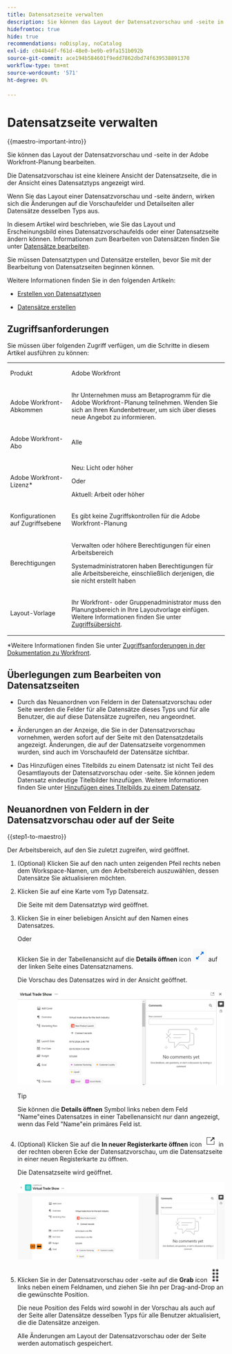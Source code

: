 ```yaml
---
title: Datensatzseite verwalten
description: Sie können das Layout der Datensatzvorschau und -seite in der Adobe Workfront-Planung bearbeiten.
hidefromtoc: true
hide: true
recommendations: noDisplay, noCatalog
exl-id: c044b4df-f61d-48e0-be9b-e9fa151b092b
source-git-commit: ace194b584601f9edd7862dbd74f639538891370
workflow-type: tm+mt
source-wordcount: '571'
ht-degree: 0%

---
```


<!--update the metadata with real information when making this avilable in TOC and in the left nav-->

# Datensatzseite verwalten

{{maestro-important-intro}}

Sie können das Layout der Datensatzvorschau und -seite in der Adobe Workfront-Planung bearbeiten.

Die Datensatzvorschau ist eine kleinere Ansicht der Datensatzseite, die in der Ansicht eines Datensatztyps angezeigt wird.

Wenn Sie das Layout einer Datensatzvorschau und -seite ändern, wirken sich die Änderungen auf die Vorschaufelder und Detailseiten aller Datensätze desselben Typs aus.

In diesem Artikel wird beschrieben, wie Sie das Layout und Erscheinungsbild eines Datensatzvorschaufelds oder einer Datensatzseite ändern können. Informationen zum Bearbeiten von Datensätzen finden Sie unter [Datensätze bearbeiten](/help/quicksilver/maestro/records/edit-records.md).

Sie müssen Datensatztypen und Datensätze erstellen, bevor Sie mit der Bearbeitung von Datensatzseiten beginnen können.

Weitere Informationen finden Sie in den folgenden Artikeln:

* [Erstellen von Datensatztypen](../architecture/create-record-types.md)

* [Datensätze erstellen](/help/quicksilver/maestro/records/create-records.md)

## Zugriffsanforderungen

Sie müssen über folgenden Zugriff verfügen, um die Schritte in diesem Artikel ausführen zu können:

<table style="table-layout:auto">
 <col>
 </col>
 <col>
 </col>
 <tbody>
    <tr>
<tr>
<td>
   <p> Produkt</p> </td>
   <td>
   <p> Adobe Workfront</p> </td>
  </tr>  
 <td role="rowheader"><p>Adobe Workfront-Abkommen</p></td>
   <td>
<p>Ihr Unternehmen muss am Betaprogramm für die Adobe Workfront-Planung teilnehmen. Wenden Sie sich an Ihren Kundenbetreuer, um sich über dieses neue Angebot zu informieren. </p>
   </td>
  </tr>
  <tr>
   <td role="rowheader"><p>Adobe Workfront-Abo</p></td>
   <td>
<p>Alle</p>
   </td>
  </tr>
  <tr>
   <td role="rowheader"><p>Adobe Workfront-Lizenz*</p></td>
   <td>
   <p>Neu: Licht oder höher</p>
   Oder
   <p>Aktuell: Arbeit oder höher</p> 
  </td>
  </tr>

<tr>
   <td role="rowheader"><p>Konfigurationen auf Zugriffsebene</p></td>
   <td> <p>Es gibt keine Zugriffskontrollen für die Adobe Workfront-Planung</p>  
</td>
  </tr>
<tr>
   <td role="rowheader"><p>Berechtigungen</p></td>
   <td> <p>Verwalten oder höhere Berechtigungen für einen Arbeitsbereich</a> </p>  
   <p>Systemadministratoren haben Berechtigungen für alle Arbeitsbereiche, einschließlich derjenigen, die sie nicht erstellt haben</p>
</td>
  </tr>
<tr>
   <td role="rowheader"><p>Layout-Vorlage</p></td>
   <td> <p>Ihr Workfront- oder Gruppenadministrator muss den Planungsbereich in Ihre Layoutvorlage einfügen. Weitere Informationen finden Sie unter <a href="../access/access-overview.md">Zugriffsübersicht</a>. </p>  
</td>
  </tr>

</tbody>
</table>

*Weitere Informationen finden Sie unter [Zugriffsanforderungen in der Dokumentation zu Workfront](/help/quicksilver/administration-and-setup/add-users/access-levels-and-object-permissions/access-level-requirements-in-documentation.md).

## Überlegungen zum Bearbeiten von Datensatzseiten

* Durch das Neuanordnen von Feldern in der Datensatzvorschau oder Seite werden die Felder für alle Datensätze dieses Typs und für alle Benutzer, die auf diese Datensätze zugreifen, neu angeordnet.

* Änderungen an der Anzeige, die Sie in der Datensatzvorschau vornehmen, werden sofort auf der Seite mit den Datensatzdetails angezeigt. Änderungen, die auf der Datensatzseite vorgenommen wurden, sind auch im Vorschaufeld der Datensätze sichtbar.

<!--Replace the first bullet with this when we add sections:

* The following changes affect all the records of the same type and are visible to all users accessing those records: 

   * Rearranging fields
   * Adding or removing sections
-->

* Das Hinzufügen eines Titelbilds zu einem Datensatz ist nicht Teil des Gesamtlayouts der Datensatzvorschau oder -seite. Sie können jedem Datensatz eindeutige Titelbilder hinzufügen. Weitere Informationen finden Sie unter [Hinzufügen eines Titelbilds zu einem Datensatz](/help/quicksilver/maestro/records/add-a-cover-image-to-a-record.md).

<!--

## Add sections to a record preview or page

You can add sections to a record preview or page, to organize the information by common criteria and make it easier to find. 

Consider the following when adding sections to a record page:

* There is no limit to how many sections you can have on a page (***************IS THIS TRUE???***********)
* You cannot have an empty section. You must have at least one field in a section. 
* You can drag and drop fields from one section to another. 
* When you remove all the fields from a section, the section is automatically deleted and cannot be recovered. 

To add a section to a record preview or page: 

{{step1-to-maestro}}

The workspace that you access last opens. 

1. (Optional) Click the downward-pointing arrow to the right of the workspace name to select the workspace whose records you want to update. 
1. Click a record type card. 

    The record type page opens. 

1. From a view of any type, click the name of a record 

    Or 
    
    From the table table view, click the **Open details** icon ![](assets/open-details-icon-in-table-name-field.png) to the left of a record name. 
    
    The record's preview opens in the view.

    ![](assets/details-box.png) 

    >[!TIP]
    >
    >You can view the **Open details** icon to the left of the Name field of a record in a table view only when the Name field is a primary field. 

1. (Optional) Click the **Open in new tab** icon ![](assets/open-details-in-a-new-tab-icon.png) (****************check the icon; they are changing it**********)  in the upper-right corner of the record preview  to open the record's page in a new tab. 

    The record page opens. 

    ![](assets/details-page.png)

1. In the record preview or page, hover over the white space to the left of the fields, then click the **Add section** icon ![](assets/add-section-icon.png) to add a section. 
1. Click inside the section's name and replace **Untitled** with a name, then click Enter. (************has this changed to Untitled section???**********)
1. Start dragging and dropping fields to the new section, as described in the section [Rearrange fields in the record preview or page](#rearrange-fields-in-the-record-preview-or-page) in this article. 

1. (Optional) Hover over the name of a section and click the **More** menu ![](assets/more-menu.png). 

   ![](assets/more-menu-options-for-section-on-record-page.png)
1. (Optional) Do one of the following to edit the section: 

   * Click **Rename** to rename the section

      >[!TIP]
      >
      > You can rename a section inline, by clicking the name.
   
   * Click **Move up** to move the section up one position 

      Or 
      
      Click **Move down** to move the section down one position.
      All fields in the section move with the section. 

   * Click **Delete** to delete the section. The section is deleted and it cannot be recovered. All users accessing the records of this type will no longer view the deleted section. 

1. Click the downward-pointing arrow to the left of a section name to collapse it, or the right-pointing arrow  to expand it. 
   All sections are expanded by default. 

1. (Optional) Click the **grab** icon ![](assets/grab-icon.png) to the left of a section name, then drag and drop it in a desired spot. 

    The new position of the section updates in both the preview and the page of all records of the same type for all users viewing the records. 

    All changes to sections and field order are saved automatically. 

-->

## Neuanordnen von Feldern in der Datensatzvorschau oder auf der Seite

{{step1-to-maestro}}

Der Arbeitsbereich, auf den Sie zuletzt zugreifen, wird geöffnet.

1. (Optional) Klicken Sie auf den nach unten zeigenden Pfeil rechts neben dem Workspace-Namen, um den Arbeitsbereich auszuwählen, dessen Datensätze Sie aktualisieren möchten.
1. Klicken Sie auf eine Karte vom Typ Datensatz.

   Die Seite mit dem Datensatztyp wird geöffnet.

1. Klicken Sie in einer beliebigen Ansicht auf den Namen eines Datensatzes.

   Oder

   Klicken Sie in der Tabellenansicht auf die **Details öffnen** icon ![](assets/open-details-icon-in-table-name-field.png) auf der linken Seite eines Datensatznamens.

   Die Vorschau des Datensatzes wird in der Ansicht geöffnet.

   ![](assets/details-box.png)

   >[!TIP]
   >
   >Sie können die **Details öffnen** Symbol links neben dem Feld &quot;Name&quot;eines Datensatzes in einer Tabellenansicht nur dann angezeigt, wenn das Feld &quot;Name&quot;ein primäres Feld ist.

1. (Optional) Klicken Sie auf die **In neuer Registerkarte öffnen** icon ![](assets/open-details-in-a-new-tab-icon.png) <!--check the icon; they are changing it--> in der rechten oberen Ecke der Datensatzvorschau, um die Datensatzseite in einer neuen Registerkarte zu öffnen.

   Die Datensatzseite wird geöffnet.

   ![](assets/details-page.png)

1. Klicken Sie in der Datensatzvorschau oder -seite auf die **Grab** icon ![](assets/grab-icon.png) links neben einem Feldnamen, und ziehen Sie ihn per Drag-and-Drop an die gewünschte Position. <!--You can drag and drop fields to another section. You must have at least one field in a section.-->

   Die neue Position des Felds wird sowohl in der Vorschau als auch auf der Seite aller Datensätze desselben Typs für alle Benutzer aktualisiert, die die Datensätze anzeigen.

   Alle Änderungen am Layout der Datensatzvorschau oder der Seite werden automatisch gespeichert.

